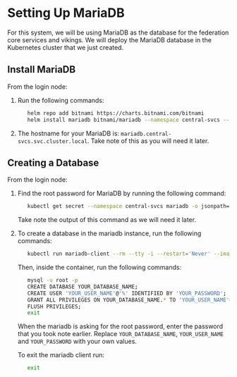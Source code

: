 # Setting Up MariaDB

For this system, we will be using MariaDB as the database for the federation core services and vikings. We will deploy the MariaDB database in the Kubernetes cluster that we just created.


## Install MariaDB

From the login node:

1. Run the following commands:
     
    ```bash
       helm repo add bitnami https://charts.bitnami.com/bitnami
       helm install mariadb bitnami/mariadb --namespace central-svcs --create-namespace --set global.storageClass=longhorn
    ```

2. The hostname for your MariaDB is: `mariadb.central-svcs.svc.cluster.local`. Take note of this as you will need it later.

## Creating a Database

From the login node:

1. Find the root password for MariaDB by running the following command:
     
    ```bash
       kubectl get secret --namespace central-svcs mariadb -o jsonpath="{.data.mariadb-root-password}" | base64 --decode
    ``` 

    Take note the output of this command as we will need it later.

2. To create a database in the mariadb instance, run the following commands:
     
    ```bash
       kubectl run mariadb-client --rm --tty -i --restart='Never' --image  docker.io/bitnami/mariadb:10.6.8-debian-11-r23 --namespace central-svcs --command -- bash
    ```
     
    Then, inside the container, run the following commands:
     
    ```bash
       mysql -u root -p
       CREATE DATABASE YOUR_DATABASE_NAME;
       CREATE USER 'YOUR_USER_NAME'@'%' IDENTIFIED BY 'YOUR_PASSWORD';
       GRANT ALL PRIVILEGES ON YOUR_DATABASE_NAME.* TO 'YOUR_USER_NAME'@'%';
       FLUSH PRIVILEGES;
       exit
    ```
    When the mariadb is asking for the root password, enter the password that you took note earlier. Replace `YOUR_DATABASE_NAME`, `YOUR_USER_NAME` and `YOUR_PASSWORD` with your own values.

    To exit the mariadb client run:
     
    ```bash
       exit
    ```